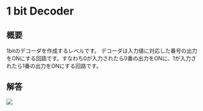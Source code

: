 # 1 bit Decoder

## 概要

1bitのデコーダを作成するレベルです。
デコーダは入力値に対応した番号の出力をONにする回路です。すなわち0が入力されたら0番の出力をONに、1が入力されたら1番の出力をONにする回路です。

## 解答

<div class="spoiler">

![](https://gyazo.com/14ab6c712214512c3244f3c3a2f62970.png)

</div>